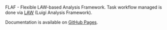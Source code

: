 
FLAF - Flexible LAW-based Analysis Framework.
Task workflow managed is done via [LAW](https://github.com/riga/law) (Luigi Analysis Framework).

Documentation is available on [GitHub Pages](https://cms-flaf.github.io/FLAF/).


